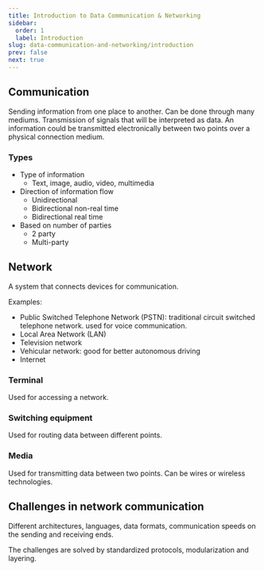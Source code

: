 ```yaml
---
title: Introduction to Data Communication & Networking
sidebar:
  order: 1
  label: Introduction
slug: data-communication-and-networking/introduction
prev: false
next: true
---
```


## Communication

Sending information from one place to another. Can be done through many mediums. Transmission of signals that will be interpreted as data. An information could be transmitted
electronically between two points over a
physical connection medium.

### Types

- Type of information
  - Text, image, audio, video, multimedia
- Direction of information flow
  - Unidirectional
  - Bidirectional non-real time
  - Bidirectional real time
- Based on number of parties
  - 2 party
  - Multi-party

## Network

A system that connects devices for communication.

Examples:
- Public Switched Telephone Network (PSTN): traditional circuit switched telephone network. used for voice communication.
- Local Area Network (LAN)
- Television network
- Vehicular network: good for better autonomous driving
- Internet

### Terminal

Used for accessing a network.

### Switching equipment 

Used for routing data between different points. 

### Media

Used for transmitting data between two points. Can be wires or wireless technologies.

## Challenges in network communication

Different architectures, languages, data formats, communication speeds on the sending and receiving ends.

The challenges are solved by standardized protocols, modularization and layering.
